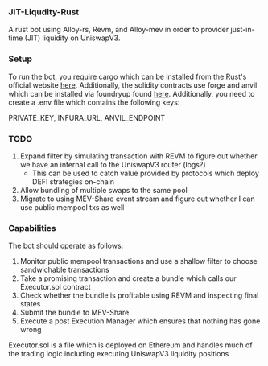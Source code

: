 ### JIT-Liqudity-Rust
A rust bot using Alloy-rs, Revm, and Alloy-mev in order to provider just-in-time (JIT) liquidity on UniswapV3.

### Setup
To run the bot, you require cargo which can be installed from the Rust's official website [here](https://www.rust-lang.org/tools/install). Additionally, the solidity contracts use forge and anvil which can be installed via foundryup found [here](https://book.getfoundry.sh/getting-started/installation). Additionally, you need to create a .env file which contains the following keys:

PRIVATE_KEY, INFURA_URL, ANVIL_ENDPOINT


### TODO
1. Expand filter by simulating transaction with REVM to figure out whether we have an internal call to the UniswapV3 router (logs?)
    - This can be used to catch value provided by protocols which deploy DEFI strategies on-chain
2. Allow bundling of multiple swaps to the same pool
3. Migrate to using MEV-Share event stream and figure out whether I can use public mempool txs as well

### Capabilities
The bot should operate as follows:
1. Monitor public mempool transactions and use a shallow filter to choose sandwichable transactions
2. Take a promising transaction and create a bundle which calls our Executor.sol contract
3. Check whether the bundle is profitable using REVM and inspecting final states
4. Submit the bundle to MEV-Share
5. Execute a post Execution Manager which ensures that nothing has gone wrong

Executor.sol is a file which is deployed on Ethereum and handles much of the trading logic including executing UniswapV3 liquidity positions
